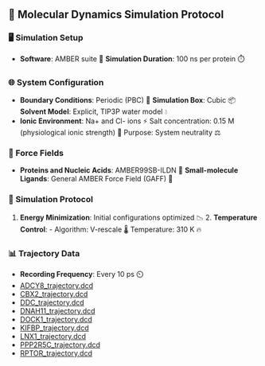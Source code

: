 ## 🧬 Molecular Dynamics Simulation Protocol

### 🖥️ Simulation Setup 
- **Software**: AMBER suite 🧪   **Simulation Duration**: 100 ns per protein ⏱️

### 🌐 System Configuration 
- **Boundary Conditions**: Periodic (PBC) 🔄  **Simulation Box**: Cubic 📦  **Solvent Model**: Explicit, TIP3P water model 💧
- **Ionic Environment**: Na+ and Cl- ions ⚡  Salt concentration: 0.15 M (physiological ionic strength) 🧂 Purpose: System neutrality ⚖️

### 🔬 Force Fields 
- **Proteins and Nucleic Acids**: AMBER99SB-ILDN 🧬   **Small-molecule Ligands**: General AMBER Force Field (GAFF) 🔗

### 🔬 Simulation Protocol 
1. **Energy Minimization**: Initial configurations optimized 📉 2. **Temperature Control**: - Algorithm: V-rescale 🌡️  Temperature: 310 K 🔥

### 📊 Trajectory Data 
- **Recording Frequency**: Every 10 ps ⏲️
- [ADCY8_trajectory.dcd]([https://github.com/Benjamin-JHou/DNNCDiscover/blob/main/Train_TestCode/model.md](https://github.com/Benjamin-JHou/BioDeepNat/blob/main/trajectory_files/ADCY8_trajectory.dcd))
- [CBX2_trajectory.dcd]([https://github.com/Benjamin-JHou/DNNCDiscover/blob/main/Train_TestCode/model.md](https://github.com/Benjamin-JHou/BioDeepNat/blob/main/trajectory_files/CBX2_trajectory.dcd))
- [DDC_trajectory.dcd]([https://github.com/Benjamin-JHou/DNNCDiscover/blob/main/Train_TestCode/model.md](https://github.com/Benjamin-JHou/BioDeepNat/blob/main/trajectory_files/DDC_trajectory.dcd))
- [DNAH11_trajectory.dcd]([https://github.com/Benjamin-JHou/DNNCDiscover/blob/main/Train_TestCode/model.md](https://github.com/Benjamin-JHou/BioDeepNat/blob/main/trajectory_files/DNAH11_trajectory.dcd))
- [DOCK1_trajectory.dcd]([https://github.com/Benjamin-JHou/DNNCDiscover/blob/main/Train_TestCode/model.md](https://github.com/Benjamin-JHou/BioDeepNat/blob/main/trajectory_files/DOCK1_trajectory.dcd))
- [KIFBP_trajectory.dcd]([https://github.com/Benjamin-JHou/DNNCDiscover/blob/main/Train_TestCode/model.md](https://github.com/Benjamin-JHou/BioDeepNat/blob/main/trajectory_files/KIFBP_trajectory.dcd))
- [LNX1_trajectory.dcd]([https://github.com/Benjamin-JHou/DNNCDiscover/blob/main/Train_TestCode/model.md](https://github.com/Benjamin-JHou/BioDeepNat/blob/main/trajectory_files/LNX1_trajectory.dcd))
- [PPP2R5C_trajectory.dcd]([https://github.com/Benjamin-JHou/DNNCDiscover/blob/main/Train_TestCode/model.md](https://github.com/Benjamin-JHou/BioDeepNat/blob/main/trajectory_files/PPP2R5C_trajectory.dcd))
- [RPTOR_trajectory.dcd]([https://github.com/Benjamin-JHou/DNNCDiscover/blob/main/Train_TestCode/model.md](https://github.com/Benjamin-JHou/BioDeepNat/blob/main/trajectory_files/RPTOR_trajectory.dcd))


